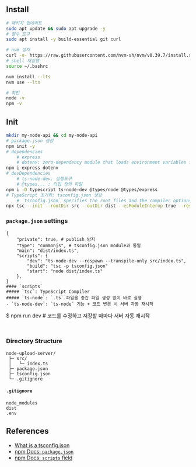 ## Install

```bash
# 패키지 업데이트
sudo apt update && sudo apt upgrade -y
# 필수 도구
sudo apt install -y build-essential git curl

# nvm 설치
curl -o- https://raw.githubusercontent.com/nvm-sh/nvm/v0.39.7/install.sh | bash
# shell 재실행
source ~/.bashrc

nvm install --lts
nvm use --lts

# 확인
node -v
npm -v
```

## Init

```bash
mkdir my-node-api && cd my-node-api
# package.json 생성
npm init -y
# dependencies 
    # express
    # dotenv: zero-dependency module that loads environment variables from a `.env` file into `process.env`
npm i express dotenv
# devDependencies 
    # ts-node-dev: 실행도구
    # @types... : 타입 정의 파일
npm i -D typescript ts-node-dev @types/node @types/express
# TypeScript 초기화: tsconfig.json 생성
    # `tsconfig.json` specifies the root files and the compiler options required to compile the project
npx tsc --init --rootDir src --outDir dist --esModuleInterop true --resolveJsonModule true --module commonjs --target es2020
```
### `package.json` settings
```
{
    "private": true, # publish 방지
    "type": "commonjs", # tsconfig.json module과 통일
    "main": "dist/index.ts",
    "scripts": {
        "dev": "ts-node-dev --respawn --transpile-only src/index.ts",
        "build": "tsc -p tsconfig.json"
        "start": "node dist/index.ts"
    },
}
#### `scripts`
##### `tsc`: TypeScript Compiler
##### `ts-node`: `.ts` 파일을 중간 파일 생성 없이 바로 실행
- `ts-node-dev`: `ts-node` 기능 + 코드 변경 시 서버 자동 재시작
```
$ npm run dev # 코드를 수정하고 저장할 때마다 서버 자동 재시작
```


```

### Directory Structure

```
node-upload-server/
 ├─ src/
 │   └─ index.ts
 ├─ package.json
 ├─ tsconfig.json
 └─ .gitignore
```

#### **`.gitignore`**

```
node_modules
dist
.env
```

## References
- [What is a tsconfig.json](https://www.typescriptlang.org/docs/handbook/tsconfig-json.html)
- [npm Docs: `package.json`](https://docs.npmjs.com/cli/v10/configuring-npm/package-json)
- [npm Docs: `scripts` field](https://docs.npmjs.com/cli/v8/using-npm/scripts)